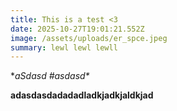 ```yaml
---
title: This is a test <3
date: 2025-10-27T19:01:21.552Z
image: /assets/uploads/er_spce.jpeg
summary: lewl lewl lewll
---
```

**aSdasd #asdasd\**



**adasdasdadadadladkjadkjaldkjad**